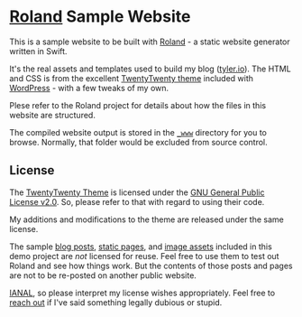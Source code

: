 # [Roland](https://github.com/tylerhall/Roland/) Sample Website

This is a sample website to be built with [Roland](https://github.com/tylerhall/Roland/) - a static website generator written in Swift.

It's the real assets and templates used to build my blog ([tyler.io](https://tyler.io)). The HTML and CSS is from the excellent [TwentyTwenty theme](https://wordpress.org/themes/twentytwenty/) included with [WordPress](https://wordpress.org) - with a few tweaks of my own.

Plese refer to the Roland project for details about how the files in this website are structured.

The compiled website output is stored in the [`_www`](https://github.com/tylerhall/Roland-sample-website/blob/master/_www) directory for you to browse. Normally, that folder would be excluded from source control.

## License

The [TwentyTwenty Theme](https://wordpress.org/themes/twentytwenty/) is licensed under the [GNU General Public License v2.0](https://github.com/tylerhall/Roland-sample-website/blob/master/LICENSE). So, please refer to that with regard to using their code.

My additions and modifications to the theme are released under the same license.

The sample [blog posts](https://github.com/tylerhall/Roland/blob/master/_posts), [static pages](https://github.com/tylerhall/Roland/blob/master/_pages), and [image assets](https://github.com/tylerhall/Roland/blob/master/_public) included in this demo project are _not_ licensed for reuse. Feel free to use them to test out Roland and see how things work. But the contents of those posts and pages are not to be re-posted on another public website.

[IANAL](https://en.wikipedia.org/wiki/IANAL), so please interpret my license wishes appropriately. Feel free to [reach out](https://tyler.io/about/) if I've said something legally dubious or stupid.
